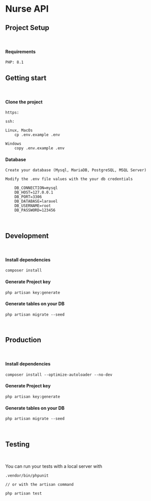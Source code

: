 # Nurse API

## Project Setup

<br>

#### Requirements
    
    PHP: 8.1

## Getting start

<br>

#### Clone the project

    https:

    ssh:

    Linux, MacOs
        cp .env.example .env

    Windows
        copy .env.example .env            

#### Database

    Create your database (Mysql, MariaDB, PostgreSQL, MSQL Server)

    Modify the .env file values with the your db credentials

        DB_CONNECTION=mysql
        DB_HOST=127.0.0.1
        DB_PORT=3306
        DB_DATABASE=laravel
        DB_USERNAME=root
        DB_PASSWORD=123456

<br>

## Development

<br>

#### Install dependencies

    composer install

#### Generate Project key

    php artisan key:generate

#### Generate tables on your DB

    php artisan migrate --seed

<br>

## Production

<br>

#### Install dependencies

    composer install --optimize-autoloader --no-dev

#### Generate Project key

    php artisan key:generate

#### Generate tables on your DB

    php artisan migrate --seed
<br>

## Testing

<br>

You can run your tests with a local server with

    .vendor/bin/phpunit

    // or with the artisan command

    php artisan test
